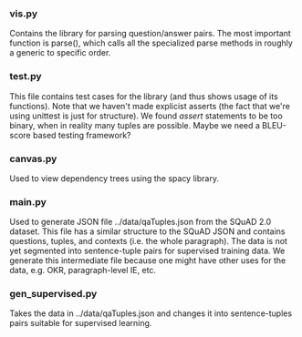 ### vis.py

Contains the library for parsing question/answer pairs. The most important function is parse(), which calls all the specialized parse methods in roughly a generic to specific order. 

### test.py

This file contains test cases for the library (and thus shows usage of its functions). Note that we haven't made explicist asserts (the fact that we're using unittest is just for structure). We found *assert* statements to be too binary, when in reality many tuples are possible. Maybe we need a BLEU-score based testing framework?

### canvas.py

Used to view dependency trees using the spacy library.

### main.py

Used to generate JSON file ../data/qaTuples.json from the SQuAD 2.0 dataset. This file has a similar structure to the SQuAD JSON and contains questions, tuples, and contexts (i.e. the whole paragraph). The data is not yet segmented into sentence-tuple pairs for supervised training data. We generate this intermediate file because one might have other uses for the data, e.g. OKR, paragraph-level IE, etc.

### gen_supervised.py

Takes the data in ../data/qaTuples.json and changes it into sentence-tuples pairs suitable for supervised learning.
